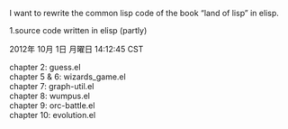 I want to rewrite the common lisp code of the book “land of lisp” in elisp.

1.source code written in elisp (partly)

2012年 10月 1日 月曜日 14:12:45 CST

chapter 2: guess.el  
chapter 5 & 6: wizards_game.el  
chapter 7: graph-util.el  
chapter 8: wumpus.el  
chapter 9: orc-battle.el  
chapter 10: evolution.el  